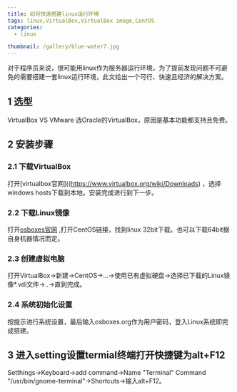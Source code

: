 ```yaml
---
title: 如何快速搭建linux运行环境
tags: linux,VirtualBox,VirtualBox image,CentOS
categories: 
  - linux

thumbnail: /gallery/blue-water7.jpg
---
```


对于程序员来说，很可能用linux作为服务器运行环境，为了提前发现问题不可避免的需要搭建一套linux运行环境，此文给出一个可行、快速且经济的解决方案。

<!-- more -->
## 1 选型

VirtualBox VS VMware
选Oracle的VirtualBox，原因是基本功能都支持且免费。

## 2 安装步骤

### 2.1 下载VirtualBox
打开[virtualbox官网]((https://www.virtualbox.org/wiki/Downloads) ，选择windows hosts下载到本地，安装完成进行到下一步。

### 2.2 下载Linux镜像

打开[osboxes官网](https://www.osboxes.org/virtualbox-images/) ,打开CentOS链接，找到linux 32bit下载。也可以下载64bit据自身机器情况而定。

### 2.3 创建虚拟电脑

打开VirtualBox->新建->CentOS->...->使用已有虚拟硬盘->选择已下载的Linux镜像*.vdi文件->..->直到完成。

### 2.4 系统初始化设置

按提示进行系统设置，最后输入osboxes.org作为用户密码，登入Linux系统即完成搭建。

## 3 进入setting设置termial终端打开快捷键为alt+F12

Setthings->Keyboard->add command->Name "Terminal" Command "/usr/bin/gnome-terminal”->Shortcuts->输入alt+F12。





